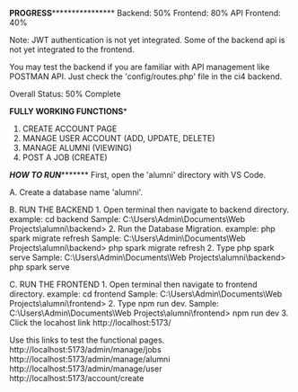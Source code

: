 ****************PROGRESS********************************
Backend: 50%
Frontend: 80%
API Frontend: 40%

Note: JWT authentication is not yet integrated. Some of the backend api is not yet integrated to the frontend.

You may test the backend if you are familiar with API management like POSTMAN API. Just check the 'config/routes.php' file in the ci4 backend.

Overall Status: 50% Complete

**************FULLY WORKING FUNCTIONS***************
1. CREATE ACCOUNT PAGE
2. MANAGE USER ACCOUNT (ADD, UPDATE, DELETE)
3. MANAGE ALUMNI (VIEWING)
4. POST A JOB (CREATE)


*********HOW TO RUN****************
First, open the 'alumni' directory with VS Code.

A. Create a database name 'alumni'.

B. RUN THE BACKEND
    1. Open terminal then navigate to backend directory.
            example: cd backend
            Sample: C:\Users\Admin\Documents\Web Projects\alumni\backend> 
    2. Run the Database Migration.
            example: php spark migrate refresh
            Sample: C:\Users\Admin\Documents\Web Projects\alumni\backend> php spark migrate refresh
    2. Type php spark serve
            Sample: C:\Users\Admin\Documents\Web Projects\alumni\backend> php spark serve

C. RUN THE FRONTEND
    1. Open terminal then navigate to frontend directory.
            example: cd frontend
            Sample: C:\Users\Admin\Documents\Web Projects\alumni\frontend> 
    2. Type npm run dev.
            Sample: C:\Users\Admin\Documents\Web Projects\alumni\frontend> npm run dev
    3. Click the locahost link
             http://localhost:5173/

Use this links to test the functional pages.
http://localhost:5173/admin/manage/jobs
http://localhost:5173/admin/manage/alumni
http://localhost:5173/admin/manage/user
http://localhost:5173/account/create